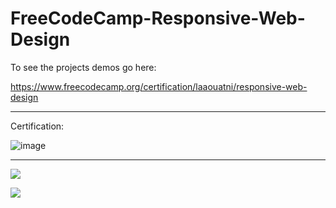 # FreeCodeCamp-Responsive-Web-Design

To see the projects demos go here: 

<https://www.freecodecamp.org/certification/laaouatni/responsive-web-design>

------

Certification: 

![image](https://user-images.githubusercontent.com/87947051/220374182-3b598138-61d9-47de-aaeb-fe9c96d2e822.png)


------

![](https://opengraph.githubassets.com/29d709d2bd16ccd8accbff6636a2f9aedd329cfd9b41616cba11df0162492e42/laaouatni/FreeCodeCamp-Responsive-Web-Design)


![](https://visitor-badge.glitch.me/badge?page_id=FreeCodeCamp-Responsive-Web-Design)
